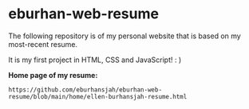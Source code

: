 # eburhan-web-resume
The following repository is of my personal website that is based on my most-recent resume. 

It is my first project in HTML, CSS and JavaScript! : )

<strong>Home page of my resume:</strong>

`https://github.com/eburhansjah/eburhan-web-resume/blob/main/home/ellen-burhansjah-resume.html`
